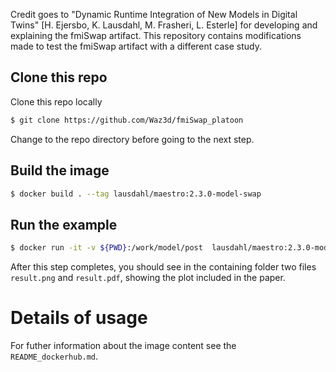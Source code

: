 Credit goes to "Dynamic Runtime Integration of New Models in Digital Twins" [H. Ejersbo, K. Lausdahl, M. Frasheri, L. Esterle] for developing and explaining the fmiSwap artifact. This repository contains modifications made to test the fmiSwap artifact with a different case study.

## Clone this repo

Clone this repo locally

```bash
$ git clone https://github.com/Waz3d/fmiSwap_platoon
```

Change to the repo directory before going to the next step.

## Build the image

```bash
$ docker build . --tag lausdahl/maestro:2.3.0-model-swap
```

## Run the example

```bash
$ docker run -it -v ${PWD}:/work/model/post  lausdahl/maestro:2.3.0-model-swap
```

After this step completes, you should see in the containing folder two files ```result.png``` and ```result.pdf```, showing the plot included in the paper. 

# Details of usage

For futher information about the image content see the `README_dockerhub.md`.
